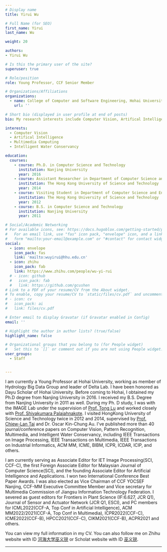 ```yaml
---
# Display name
title: Yirui Wu

# Full Name (for SEO)
first_name: Yirui
last_name: Wu

weight: 20

authors:
- Yirui Wu

# Is this the primary user of the site?
superuser: true

# Role/position
role: Young Professor, CCF Senior Member

# Organizations/Affiliations
organizations:
  - name: College of Computer and Software Engineering, Hohai University
    url: ''

# Short bio (displayed in user profile at end of posts)
bio: My research interests include Computer Vision, Artifical Intelligence, Multimedia Computing and Intelligent Water Conservancy.

interests:
  - Computer Vision
  - Artifical Intelligence
  - Multimedia Computing
  - Intelligent Water Conservancy

education:
  courses:
    - course: Ph.D. in Computer Science and Technology
      institution: Nanjing University
      year: 2016
    - course: Assistant Researcher in Department of Computer Science and Engineering
      institution: The Hong Kong University of Science and Technology
      year: 2014
    - course: Visiting Student in Department of Computer Science and Engineering
      institution: The Hong Kong University of Science and Technology
      year: 2012
    - course: B.S. in Computer Science and Technology
      institution: Nanjing University
      year: 2011

# Social/Academic Networking
# For available icons, see: https://docs.hugoblox.com/getting-started/page-builder/#icons
#   For an email link, use "fas" icon pack, "envelope" icon, and a link in the
#   form "mailto:your-email@example.com" or "#contact" for contact widget.
social:
  - icon: envelope
    icon_pack: fas
    link: 'mailto:wuyirui@hhu.edu.cn'
  - icon: zhihu
    icon_pack: fab
    link: https://www.zhihu.com/people/wu-yi-rui
  # - icon: github
  #   icon_pack: fab
  #   link: https://github.com/gcushen
# Link to a PDF of your resume/CV from the About widget.
# To enable, copy your resume/CV to `static/files/cv.pdf` and uncomment the lines below.
# - icon: cv
#   icon_pack: ai
#   link: files/cv.pdf

# Enter email to display Gravatar (if Gravatar enabled in Config)
email: ''

# Highlight the author in author lists? (true/false)
highlight_name: false

# Organizational groups that you belong to (for People widget)
#   Set this to `[]` or comment out if you are not using People widget.
user_groups:
  - Staff


---
```


I am currently a Young Professor at Hohai University, working as member of Hydrology Big Data Group and leader of Delta Lab. I have been honored as Dayu Scholar of Hohai University. Before coming to Hohai, I obtained my Ph.D degree from Nanjing University in 2016. I received my B.S. Degree from Nanjing University in 2011 as well. During my Ph. D study, I was with the IMAGE Lab under the supervision of [Prof. Tong Lu](https://cs.nju.edu.cn/lutong/index.htm) and worked closely with [Prof. Shivakumara Palaiahnakote](https://umexpert.um.edu.my/shiva). I visited HongKong University of Science and Technology twice in 2012 and 2014, supervised by [Prof. Chiew-Lan Tai](http://home.cse.ust.hk/~taicl/) and Dr. Oscar Kin-Chung Au. I've published more than 40 journal/conference papers on Computer Vision, Pattern Recognition, Multimedia, and Intelligent Water Conservancy, including IEEE Transactions on Image Processing, IEEE Transactions on Multimedia, IEEE Transactions on Industrial Informatics, ACM MM, ICME, BIBM, ICPR, ICDAR, ICIP, and others.

I am currently serving as Associate Editor for IET Image Processing(SCI, CCF-C), the first Foreign Associate Editor for Malaysian Journal of Computer Science(SCI), and the founding Associate Editor for Artificial Intelligence and Applications. I won two International Conference Best Paper Awards. I was also elected as Vice Chairman of CCF YOCSEF Nanjing, CCF-MM Executive Committee Member and Vice secretary for Multimedia Commission of Jiangsu Information Technology Federation. I severed as guest editors for Frontiers in Plant Science (IF:6.627, JCR Q1), Journal of Sensor and Actuator Network (JCR Q1, ESCI), and PC members for ICML2022(CCF-A, Top Conf in Artificial Intelligence), ACM MM2022/2021(CCF-A, Top Conf in Multimedia), ICPR2022(CCF-C), ICME2022(CCF-B), HPCC2021(CCF-C), CIKM2021(CCF-B), ACPR2021 and others.

You can view my full information in my CV. You can also follow me on Zhihu website with ID [河海大学巫义锐](https://www.zhihu.com/people/wu-yi-rui) or Scholat website with ID [巫义锐](https://www.scholat.com/wuyirui).

---